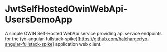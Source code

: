 JwtSelfHostedOwinWebApi-UsersDemoApp
====================================

A simple OWIN Self-Hosted WebApi service providing api service endpoints for the (yo-angular-fullstack-spike)[https://github.com/halcharger/yo-angular-fullstack-spike] application web client.
